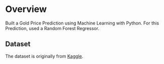 # Overview

Built a Gold Price Prediction using Machine Learning with Python. For this Prediction, used a Random Forest Regressor.

## Dataset

The dataset is originally from [Kaggle](https://www.kaggle.com/datasets/altruistdelhite04/gold-price-data).
